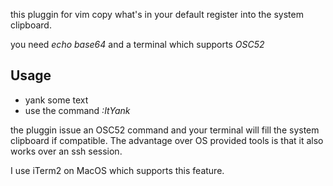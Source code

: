 
this pluggin for vim copy what's in your default register into the system clipboard.

you need *echo* *base64* and a terminal which supports *OSC52* 

## Usage #############################################################

* yank some text
* use the command *:ItYank*

the pluggin issue an OSC52 command and your terminal will fill the system clipboard if compatible.
The advantage over OS provided tools is that it also works over an ssh session.

I use iTerm2 on MacOS which supports this feature.


